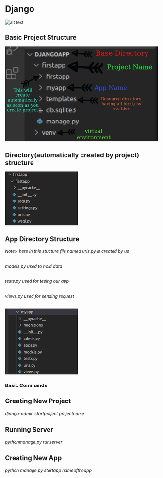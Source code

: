 # Django
![alt text](https://twilio-cms-prod.s3.amazonaws.com/images/django-dark.width-808.png)
## Basic Project Structure

![alt text](https://github.com/themockingjester/Django/blob/main/images/project%20structure.png)

## Directory(automatically created by project) structure

![alt text](https://github.com/themockingjester/Django/blob/main/images/structure%20of%20project%20created%20folder.png)


## App Directory Structure
###### Note:- here in this stucture file named urls.py is created by us
###### models.py used to hold data
###### tests.py used for tesing our app
###### views.py used for sending request
![alt text](https://github.com/themockingjester/Django/blob/main/images/app%20folder%20structure.png)



### Basic Commands


## Creating New Project
###### django-admin startproject projectname

## Running Server
###### pythonmanage.py runserver

## Creating New App
###### python manage.py startapp nameoftheapp
